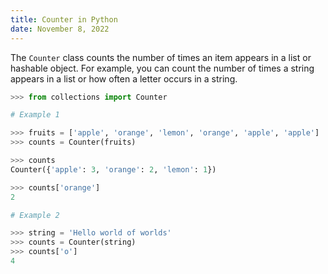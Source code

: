 ```yaml
---
title: Counter in Python
date: November 8, 2022
---
```


The `Counter` class counts the number of times an item appears in a list or hashable object. For example, you can count the number of times a string appears in a list or how often a letter occurs in a string.

```python
>>> from collections import Counter

# Example 1

>>> fruits = ['apple', 'orange', 'lemon', 'orange', 'apple', 'apple']
>>> counts = Counter(fruits)

>>> counts
Counter({'apple': 3, 'orange': 2, 'lemon': 1})

>>> counts['orange']
2

# Example 2

>>> string = 'Hello world of worlds'
>>> counts = Counter(string)
>>> counts['o']
4
```
